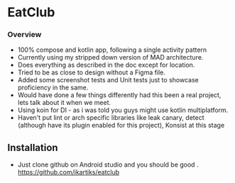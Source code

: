 # EatClub

### Overview

- 100% compose and kotlin app, following a single activity pattern
- Currently using my stripped down version of MAD architecture.
- Does everything as described in the doc except for location.
- Tried to be as close to design without a Figma file.
- Added some screenshot tests and Unit tests just to showcase proficiency in the same.
- Would have done a few things differently had this been a real project, lets talk about it when we
  meet.
- Using koin for DI - as i was told you guys might use kotlin multiplatform.
- Haven't put lint or arch specific libraries like leak canary, detect (although have its plugin
  enabled for this project), Konsist at this stage

## Installation

- Just clone github on Android studio and you should be good . https://github.com/ikartiks/eatclub